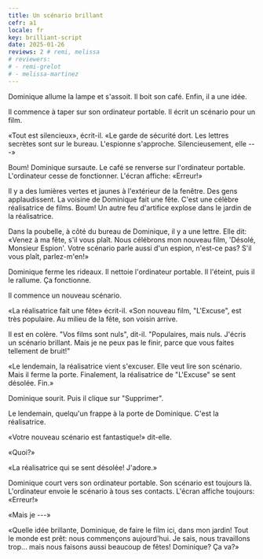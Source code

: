 ```yaml
---
title: Un scénario brillant
cefr: a1
locale: fr
key: brilliant-script
date: 2025-01-26
reviews: 2 # remi, melissa
# reviewers:
# - remi-grelot
# - melissa-martinez
---
```


Dominique allume la lampe et s'assoit. Il boit son café. Enfin, il a une idée.

Il commence à taper sur son ordinateur portable. Il écrit un scénario pour un film.

«Tout est silencieux», écrit-il. «Le garde de sécurité dort. Les lettres secrètes sont sur le bureau. L'espionne s'approche. Silencieusement, elle ---»

Boum! Dominique sursaute. Le café se renverse sur l'ordinateur portable. L'ordinateur cesse de fonctionner. L'écran affiche: «Erreur!»

Il y a des lumières vertes et jaunes à l'extérieur de la fenêtre. Des gens applaudissent. La voisine de Dominique fait une fête. C'est une célèbre réalisatrice de films. Boum! Un autre feu d'artifice explose dans le jardin de la réalisatrice.

Dans la poubelle, à côté du bureau de Dominique, il y a une lettre. Elle dit: «Venez à ma fête, s'il vous plaît. Nous célébrons mon nouveau film, 'Désolé, Monsieur Espion'. Votre scénario parle aussi d'un espion, n'est-ce pas? S'il vous plaît, parlez-m'en!»

Dominique ferme les rideaux. Il nettoie l'ordinateur portable. Il l'éteint, puis il le rallume. Ça fonctionne.

Il commence un nouveau scénario.

«La réalisatrice fait une fête» écrit-il. «Son nouveau film, "L'Excuse", est très populaire. Au milieu de la fête, son voisin arrive.

Il est en colère. "Vos films sont nuls", dit-il. "Populaires, mais nuls. J'écris un scénario brillant. Mais je ne peux pas le finir, parce que vous faites tellement de bruit!"

«Le lendemain, la réalisatrice vient s'excuser. Elle veut lire son scénario. Mais il ferme la porte. Finalement, la réalisatrice de "L'Excuse" se sent désolée. Fin.»

Dominique sourit. Puis il clique sur "Supprimer".

Le lendemain, quelqu'un frappe à la porte de Dominique. C'est la réalisatrice.

«Votre nouveau scénario est fantastique!» dit-elle.

«Quoi?»

«La réalisatrice qui se sent désolée! J'adore.»

Dominique court vers son ordinateur portable. Son scénario est toujours là. L'ordinateur envoie le scénario à tous ses contacts. L'écran affiche toujours: «Erreur!»

«Mais je ---»

«Quelle idée brillante, Dominique, de faire le film ici, dans mon jardin! Tout le monde est prêt: nous commençons aujourd'hui. Je sais, nous travaillons trop... mais nous faisons aussi beaucoup de fêtes! Dominique? Ça va?»